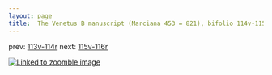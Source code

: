 ```yaml
---
layout: page
title:  The Venetus B manuscript (Marciana 453 = 821), bifolio 114v-115r
---
```


prev: [113v-114r](../113v-114r/) next: [115v-116r](../115v-116r/)



[![Linked to zoomble image](http://www.homermultitext.org/iipsrv?IIIF=/project/homer/pyramidal/deepzoom/hmt/vbbifolio/v1/vb_114v_115r.tif/full/2000,/0/default.jpg)](http://www.homermultitext.org/ict2/?urn=urn:cite2:hmt:vbbifolio.v1:vb_114v_115r)

